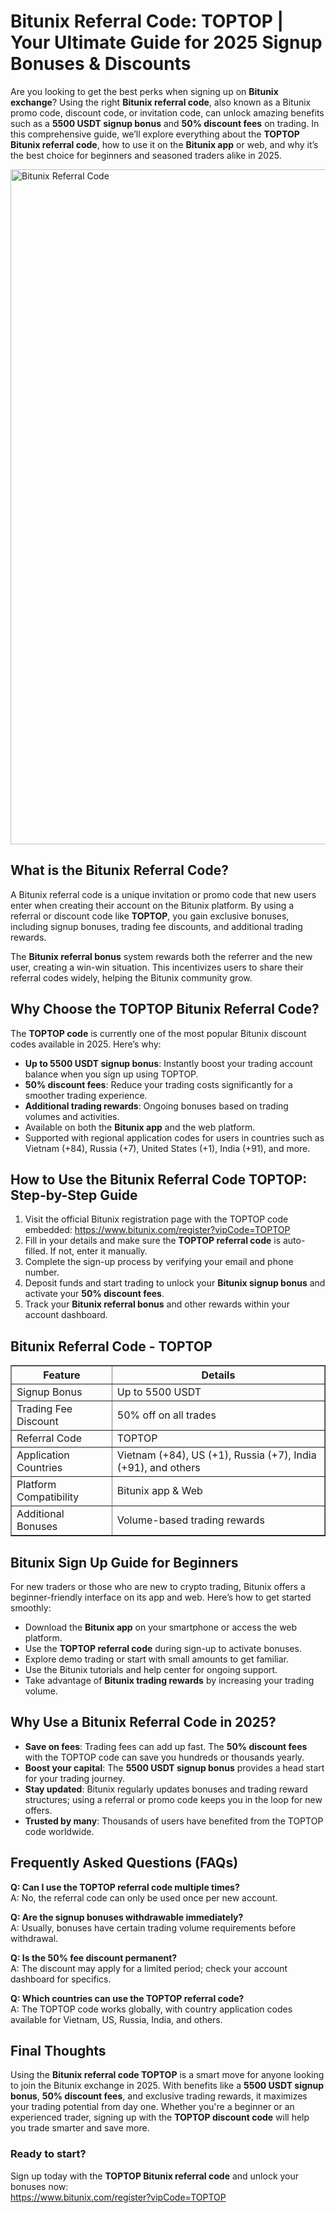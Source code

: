 <h1>Bitunix Referral Code: TOPTOP | Your Ultimate Guide for 2025 Signup Bonuses & Discounts</h1>
<p>Are you looking to get the best perks when signing up on <strong>Bitunix exchange</strong>? Using the right <strong>Bitunix referral code</strong>, also known as a Bitunix promo code, discount code, or invitation code, can unlock amazing benefits such as a <strong>5500 USDT signup bonus</strong> and <strong>50% discount fees</strong> on trading. In this comprehensive guide, we’ll explore everything about the <strong>TOPTOP Bitunix referral code</strong>, how to use it on the <strong>Bitunix app</strong> or web, and why it’s the best choice for beginners and seasoned traders alike in 2025.</p>

<img src="https://images.mirror-media.xyz/publication-images/gaH__suNxVgKDfg9bbFVG.png" alt="Bitunix Referral Code" width="1080">

<h2>What is the Bitunix Referral Code?</h2>
<p>A Bitunix referral code is a unique invitation or promo code that new users enter when creating their account on the Bitunix platform. By using a referral or discount code like <strong>TOPTOP</strong>, you gain exclusive bonuses, including signup bonuses, trading fee discounts, and additional trading rewards.</p>
<p>The <strong>Bitunix referral bonus</strong> system rewards both the referrer and the new user, creating a win-win situation. This incentivizes users to share their referral codes widely, helping the Bitunix community grow.</p>

<h2>Why Choose the TOPTOP Bitunix Referral Code?</h2>
<p>The <strong>TOPTOP code</strong> is currently one of the most popular Bitunix discount codes available in 2025. Here’s why:</p>
<ul>
<li><strong>Up to 5500 USDT signup bonus</strong>: Instantly boost your trading account balance when you sign up using TOPTOP.</li>
<li><strong>50% discount fees</strong>: Reduce your trading costs significantly for a smoother trading experience.</li>
<li><strong>Additional trading rewards</strong>: Ongoing bonuses based on trading volumes and activities.</li>
<li>Available on both the <strong>Bitunix app</strong> and the web platform.</li>
<li>Supported with regional application codes for users in countries such as Vietnam (+84), Russia (+7), United States (+1), India (+91), and more.</li>
</ul>

<h2>How to Use the Bitunix Referral Code TOPTOP: Step-by-Step Guide</h2>
<ol>
<li>Visit the official Bitunix registration page with the TOPTOP code embedded:  
   <a href="https://www.bitunix.com/register?vipCode=TOPTOP" target="_blank" rel="noopener noreferrer">https://www.bitunix.com/register?vipCode=TOPTOP</a></li>
<li>Fill in your details and make sure the <strong>TOPTOP referral code</strong> is auto-filled. If not, enter it manually.</li>
<li>Complete the sign-up process by verifying your email and phone number.</li>
<li>Deposit funds and start trading to unlock your <strong>Bitunix signup bonus</strong> and activate your <strong>50% discount fees</strong>.</li>
<li>Track your <strong>Bitunix referral bonus</strong> and other rewards within your account dashboard.</li>
</ol>

<h2>Bitunix Referral Code - TOPTOP</h2>
<table border="1" cellpadding="5" cellspacing="0">
<tr>
<th>Feature</th>
<th>Details</th>
</tr>
<tr>
<td>Signup Bonus</td>
<td>Up to 5500 USDT</td>
</tr>
<tr>
<td>Trading Fee Discount</td>
<td>50% off on all trades</td>
</tr>
<tr>
<td>Referral Code</td>
<td>TOPTOP</td>
</tr>
<tr>
<td>Application Countries</td>
<td>Vietnam (+84), US (+1), Russia (+7), India (+91), and others</td>
</tr>
<tr>
<td>Platform Compatibility</td>
<td>Bitunix app &amp; Web</td>
</tr>
<tr>
<td>Additional Bonuses</td>
<td>Volume-based trading rewards</td>
</tr>
</table>

<h2>Bitunix Sign Up Guide for Beginners</h2>
<p>For new traders or those who are new to crypto trading, Bitunix offers a beginner-friendly interface on its app and web. Here’s how to get started smoothly:</p>
<ul>
<li>Download the <strong>Bitunix app</strong> on your smartphone or access the web platform.</li>
<li>Use the <strong>TOPTOP referral code</strong> during sign-up to activate bonuses.</li>
<li>Explore demo trading or start with small amounts to get familiar.</li>
<li>Use the Bitunix tutorials and help center for ongoing support.</li>
<li>Take advantage of <strong>Bitunix trading rewards</strong> by increasing your trading volume.</li>
</ul>

<h2>Why Use a Bitunix Referral Code in 2025?</h2>
<ul>
<li><strong>Save on fees</strong>: Trading fees can add up fast. The <strong>50% discount fees</strong> with the TOPTOP code can save you hundreds or thousands yearly.</li>
<li><strong>Boost your capital</strong>: The <strong>5500 USDT signup bonus</strong> provides a head start for your trading journey.</li>
<li><strong>Stay updated</strong>: Bitunix regularly updates bonuses and trading reward structures; using a referral or promo code keeps you in the loop for new offers.</li>
<li><strong>Trusted by many</strong>: Thousands of users have benefited from the TOPTOP code worldwide.</li>
</ul>

<h2>Frequently Asked Questions (FAQs)</h2>
<p><strong>Q: Can I use the TOPTOP referral code multiple times?</strong><br>
A: No, the referral code can only be used once per new account.</p>
<p><strong>Q: Are the signup bonuses withdrawable immediately?</strong><br>
A: Usually, bonuses have certain trading volume requirements before withdrawal.</p>
<p><strong>Q: Is the 50% fee discount permanent?</strong><br>
A: The discount may apply for a limited period; check your account dashboard for specifics.</p>
<p><strong>Q: Which countries can use the TOPTOP referral code?</strong><br>
A: The TOPTOP code works globally, with country application codes available for Vietnam, US, Russia, India, and others.</p>

<h2>Final Thoughts</h2>
<p>Using the <strong>Bitunix referral code TOPTOP</strong> is a smart move for anyone looking to join the Bitunix exchange in 2025. With benefits like a <strong>5500 USDT signup bonus</strong>, <strong>50% discount fees</strong>, and exclusive trading rewards, it maximizes your trading potential from day one. Whether you're a beginner or an experienced trader, signing up with the <strong>TOPTOP discount code</strong> will help you trade smarter and save more.</p>

<h3>Ready to start?</h3>
<p>Sign up today with the <strong>TOPTOP Bitunix referral code</strong> and unlock your bonuses now:<br>
<a href="https://www.bitunix.com/register?vipCode=TOPTOP" target="_blank" rel="noopener noreferrer">https://www.bitunix.com/register?vipCode=TOPTOP</a></p>
